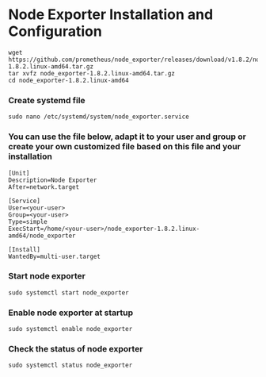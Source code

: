 # Node Exporter Installation and Configuration  
 
``` 
wget https://github.com/prometheus/node_exporter/releases/download/v1.8.2/node_exporter-1.8.2.linux-amd64.tar.gz
tar xvfz node_exporter-1.8.2.linux-amd64.tar.gz  
cd node_exporter-1.8.2.linux-amd64  
```

### Create systemd file  
``` 
sudo nano /etc/systemd/system/node_exporter.service  
```

### You can use the file below, adapt it to your user and group or create your own customized file based on this file and your installation
```   
[Unit]  
Description=Node Exporter  
After=network.target  
  
[Service]  
User=<your-user>  
Group=<your-user>  
Type=simple  
ExecStart=/home/<your-user>/node_exporter-1.8.2.linux-amd64/node_exporter  
  
[Install]  
WantedBy=multi-user.target  
```

### Start node exporter  
``` 
sudo systemctl start node_exporter  
```
### Enable node exporter at startup  
``` 
sudo systemctl enable node_exporter   
```
### Check the status of node exporter  
```
sudo systemctl status node_exporter  
```
